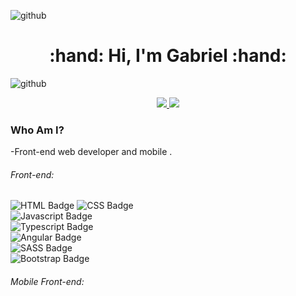 ![github](https://user-images.githubusercontent.com/57417305/81239377-13bd3c00-8fdb-11ea-9567-30a27becb1bf.gif)

<h1 align="center"> :hand: Hi, I'm Gabriel :hand: </h1>

![github](https://user-images.githubusercontent.com/57417305/81239377-13bd3c00-8fdb-11ea-9567-30a27becb1bf.gif)

<p align="center">
  <a href="https://www.linkedin.com/in/gabriel-noronha-2b6568191/">
    <img src="https://img.shields.io/badge/-LinkedIn-blue?style=flat-square&logo=Linkedin&logoColor=white&link=https://www.linkedin.com/in/alencar-dev/">
  </a>

  <a href="mailto:gabrielnoronha.developer@gmail.com">
    <img src="https://img.shields.io/badge/-Gmail-c14438?style=flat-square&logo=Gmail&logoColor=white&link=mailto:alencar.development@gmail.com">
  </a>
  
###  Who Am I?
-Front-end web developer and mobile .
 
###### Front-end:
![HTML Badge](https://img.shields.io/badge/-HTML5-orange?style=flat-square&logo=HTML5&logoColor=white)
![CSS Badge](https://img.shields.io/badge/-CSS-085CEA?style=flat-square&logo=CSS3&logoColor=white)	
![Javascript Badge](https://img.shields.io/badge/-Javascript-edb009?style=flat-square&logo=Javascript&logoColor=white)	
![Typescript Badge](https://img.shields.io/badge/-Typescript-237ACD?style=flat-square&logo=Typescript&logoColor=white)	
![Angular Badge](https://img.shields.io/badge/-Angular-C4422C?style=flat-square&logo=Angular&logoColor=white)	
![SASS Badge](https://img.shields.io/badge/-SASS-CD6799?style=flat-square&logo=SASS&logoColor=white)	
![Bootstrap Badge](https://img.shields.io/badge/-Bootstrap-563D7C?style=flat-square&logo=Bootstrap&logoColor=white)	

###### Mobile Front-end:

